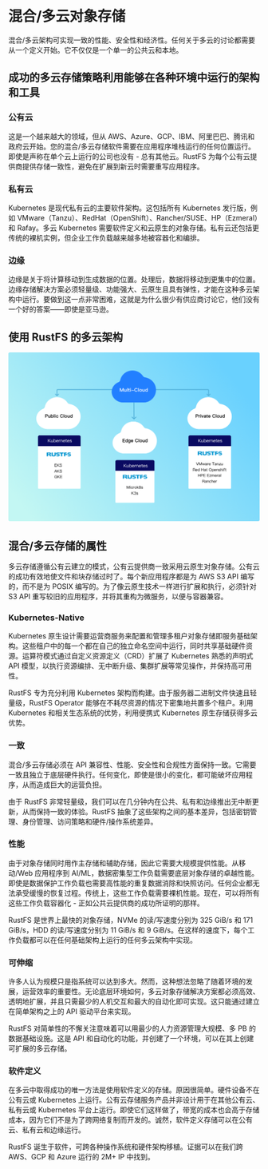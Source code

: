# 混合/多云对象存储

混合/多云架构可实现一致的性能、安全性和经济性。任何关于多云的讨论都需要从一个定义开始。它不仅仅是一个单一的公共云和本地。

## 成功的多云存储策略利用能够在各种环境中运行的架构和工具

### 公有云

这是一个越来越大的领域，但从 AWS、Azure、GCP、IBM、阿里巴巴、腾讯和政府云开始。您的混合/多云存储软件需要在应用程序堆栈运行的任何位置运行。即使是声称在单个云上运行的公司也没有 - 总有其他云。RustFS 为每个公有云提供商提供存储一致性，避免在扩展到新云时需要重写应用程序。

### 私有云

Kubernetes 是现代私有云的主要软件架构。这包括所有 Kubernetes 发行版，例如 VMware（Tanzu）、RedHat（OpenShift）、Rancher/SUSE、HP（Ezmeral）和 Rafay。多云 Kubernetes 需要软件定义和云原生的对象存储。私有云还包括更传统的裸机实例，但企业工作负载越来越多地被容器化和编排。

### 边缘

边缘是关于将计算移动到生成数据的位置。处理后，数据将移动到更集中的位置。边缘存储解决方案必须轻量级、功能强大、云原生且具有弹性，才能在这种多云架构中运行。要做到这一点非常困难，这就是为什么很少有供应商讨论它，他们没有一个好的答案——即使是亚马逊。

## 使用 RustFS 的多云架构

![多云架构](images/multi-cloud-architecture.png)

## 混合/多云存储的属性

多云存储遵循公有云建立的模式，公有云提供商一致采用云原生对象存储。公有云的成功有效地使文件和块存储过时了。每个新应用程序都是为 AWS S3 API 编写的，而不是为 POSIX 编写的。为了像云原生技术一样进行扩展和执行，必须针对 S3 API 重写较旧的应用程序，并将其重构为微服务，以便与容器兼容。

### Kubernetes-Native

Kubernetes 原生设计需要运营商服务来配置和管理多租户对象存储即服务基础架构。这些租户中的每一个都在自己的独立命名空间中运行，同时共享基础硬件资源。运算符模式通过自定义资源定义（CRD）扩展了 Kubernetes 熟悉的声明式 API 模型，以执行资源编排、无中断升级、集群扩展等常见操作，并保持高可用性。

RustFS 专为充分利用 Kubernetes 架构而构建。由于服务器二进制文件快速且轻量级，RustFS Operator 能够在不耗尽资源的情况下密集地共置多个租户。利用 Kubernetes 和相关生态系统的优势，利用便携式 Kubernetes 原生存储获得多云优势。

### 一致

混合/多云存储必须在 API 兼容性、性能、安全性和合规性方面保持一致。它需要一致且独立于底层硬件执行。任何变化，即使是很小的变化，都可能破坏应用程序，从而造成巨大的运营负担。

由于 RustFS 非常轻量级，我们可以在几分钟内在公共、私有和边缘推出无中断更新，从而保持一致的体验。RustFS 抽象了这些架构之间的基本差异，包括密钥管理、身份管理、访问策略和硬件/操作系统差异。

### 性能

由于对象存储同时用作主存储和辅助存储，因此它需要大规模提供性能。从移动/Web 应用程序到 AI/ML，数据密集型工作负载需要底层对象存储的卓越性能。即使是数据保护工作负载也需要高性能的重复数据消除和快照访问。任何企业都无法承受缓慢的恢复过程。传统上，这些工作负载需要裸机性能。现在，可以将所有这些工作负载容器化 - 正如公共云提供商的成功所证明的那样。

RustFS 是世界上最快的对象存储，NVMe 的读/写速度分别为 325 GiB/s 和 171 GiB/s，HDD 的读/写速度分别为 11 GiB/s 和 9 GiB/s。在这样的速度下，每个工作负载都可以在任何基础架构上运行的任何多云架构中实现。

### 可伸缩

许多人认为规模只是指系统可以达到多大。然而，这种想法忽略了随着环境的发展，运营效率的重要性。无论底层环境如何，多云对象存储解决方案都必须高效、透明地扩展，并且只需最少的人机交互和最大的自动化即可实现。这只能通过建立在简单架构之上的 API 驱动平台来实现。

RustFS 对简单性的不懈关注意味着可以用最少的人力资源管理大规模、多 PB 的数据基础设施。这是 API 和自动化的功能，并创建了一个环境，可以在其上创建可扩展的多云存储。

### 软件定义

在多云中取得成功的唯一方法是使用软件定义的存储。原因很简单。硬件设备不在公有云或 Kubernetes 上运行。公有云存储服务产品并非设计用于在其他公有云、私有云或 Kubernetes 平台上运行。即使它们这样做了，带宽的成本也会高于存储成本，因为它们不是为了跨网络复制而开发的。诚然，软件定义存储可以在公有云、私有云和边缘运行。

RustFS 诞生于软件，可跨各种操作系统和硬件架构移植。证据可以在我们跨 AWS、GCP 和 Azure 运行的 2M+ IP 中找到。
